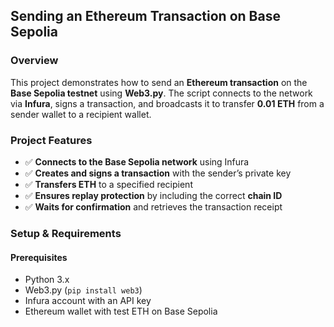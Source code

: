 ## **Sending an Ethereum Transaction on Base Sepolia**  

### **Overview**  
This project demonstrates how to send an **Ethereum transaction** on the **Base Sepolia testnet** using **Web3.py**. The script connects to the network via **Infura**, signs a transaction, and broadcasts it to transfer **0.01 ETH** from a sender wallet to a recipient wallet.  

### **Project Features**  
- ✅ **Connects to the Base Sepolia network** using Infura  
- ✅ **Creates and signs a transaction** with the sender’s private key  
- ✅ **Transfers ETH** to a specified recipient  
- ✅ **Ensures replay protection** by including the correct **chain ID**  
- ✅ **Waits for confirmation** and retrieves the transaction receipt  

### **Setup & Requirements**  
#### **Prerequisites**  
- Python 3.x  
- Web3.py (`pip install web3`)  
- Infura account with an API key  
- Ethereum wallet with test ETH on Base Sepolia  


